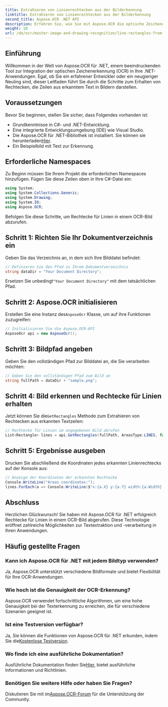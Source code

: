 ```yaml
---
title: Extrahieren von Linienrechtecken aus der Bilderkennung
linktitle: Extrahieren von Linienrechtecken aus der Bilderkennung
second_title: Aspose.OCR .NET API
description: Erfahren Sie, wie Sie mit Aspose.OCR die optische Zeichenerkennung (OCR) in Ihren .NET-Anwendungen implementieren. Diese umfassende Anleitung führt Sie durch den Prozess des Extrahierens von Rechtecken für erkannte Linien.
weight: 10
url: /de/ocr/master-image-and-drawing-recognition/line-rectangles-from-images-recognition/
---
```

## Einführung

Willkommen in der Welt von Aspose.OCR für .NET, einem beeindruckenden Tool zur Integration der optischen Zeichenerkennung (OCR) in Ihre .NET-Anwendungen. Egal, ob Sie ein erfahrener Entwickler oder ein neugieriger Neuling sind, dieser Leitfaden führt Sie durch die Schritte zum Erhalten von Rechtecken, die Zeilen aus erkanntem Text in Bildern darstellen.

## Voraussetzungen

Bevor Sie beginnen, stellen Sie sicher, dass Folgendes vorhanden ist:

- Grundkenntnisse in C#- und .NET-Entwicklung.
- Eine integrierte Entwicklungsumgebung (IDE) wie Visual Studio.
-  Die Aspose.OCR für .NET-Bibliothek ist installiert. Sie können sie herunterladen[Hier](https://releases.aspose.com/ocr/net/).
- Ein Beispielbild mit Text zur Erkennung.

## Erforderliche Namespaces

Zu Beginn müssen Sie Ihrem Projekt die erforderlichen Namespaces hinzufügen. Fügen Sie diese Zeilen oben in Ihre C#-Datei ein:

```csharp
using System;
using System.Collections.Generic;
using System.Drawing;
using System.IO;
using Aspose.OCR;
```

Befolgen Sie diese Schritte, um Rechtecke für Linien in einem OCR-Bild abzurufen.

## Schritt 1: Richten Sie Ihr Dokumentverzeichnis ein

Geben Sie das Verzeichnis an, in dem sich Ihre Bilddatei befindet:

```csharp
// Definieren Sie den Pfad zu Ihrem Dokumentverzeichnis
string dataDir = "Your Document Directory";
```

 Ersetzen Sie unbedingt`"Your Document Directory"` mit dem tatsächlichen Pfad.

## Schritt 2: Aspose.OCR initialisieren

 Erstellen Sie eine Instanz des`AsposeOcr` Klasse, um auf ihre Funktionen zuzugreifen:

```csharp
// Initialisieren Sie die Aspose.OCR-API
AsposeOcr api = new AsposeOcr();
```

## Schritt 3: Bildpfad angeben

Geben Sie den vollständigen Pfad zur Bilddatei an, die Sie verarbeiten möchten:

```csharp
// Geben Sie den vollständigen Pfad zum Bild an
string fullPath = dataDir + "sample.png";
```

## Schritt 4: Bild erkennen und Rechtecke für Linien erhalten

 Jetzt können Sie die`GetRectangles` Methode zum Extrahieren von Rechtecken aus erkannten Textzeilen:

```csharp
// Rechtecke für Linien im angegebenen Bild abrufen
List<Rectangle> lines = api.GetRectangles(fullPath, AreasType.LINES, false);
```

## Schritt 5: Ergebnisse ausgeben

Drucken Sie abschließend die Koordinaten jedes erkannten Linienrechtecks auf der Konsole aus:

```csharp
// Anzeige der Koordinaten der erkannten Rechtecke
Console.WriteLine("Areas coordinates:");
lines.ForEach(a => Console.WriteLine($"x:{a.X} y:{a.Y} width:{a.Width} height:{a.Height}"));
```

## Abschluss

Herzlichen Glückwunsch! Sie haben mit Aspose.OCR für .NET erfolgreich Rechtecke für Linien in einem OCR-Bild abgerufen. Diese Technologie eröffnet zahlreiche Möglichkeiten zur Textextraktion und -verarbeitung in Ihren Anwendungen.

## Häufig gestellte Fragen

### Kann ich Aspose.OCR für .NET mit jedem Bildtyp verwenden?

Ja, Aspose.OCR unterstützt verschiedene Bildformate und bietet Flexibilität für Ihre OCR-Anwendungen.

### Wie hoch ist die Genauigkeit der OCR-Erkennung?

Aspose.OCR verwendet fortschrittliche Algorithmen, um eine hohe Genauigkeit bei der Texterkennung zu erreichen, die für verschiedene Szenarien geeignet ist.

### Ist eine Testversion verfügbar?

 Ja, Sie können die Funktionen von Aspose.OCR für .NET erkunden, indem Sie die[Kostenlose Testversion](https://releases.aspose.com/).

### Wo finde ich eine ausführliche Dokumentation?

 Ausführliche Dokumentation finden Sie[Hier](https://reference.aspose.com/ocr/net/), bietet ausführliche Informationen und Richtlinien.

### Benötigen Sie weitere Hilfe oder haben Sie Fragen?

 Diskutieren Sie mit im[Aspose.OCR-Forum](https://forum.aspose.com/c/ocr/16) für die Unterstützung der Community.